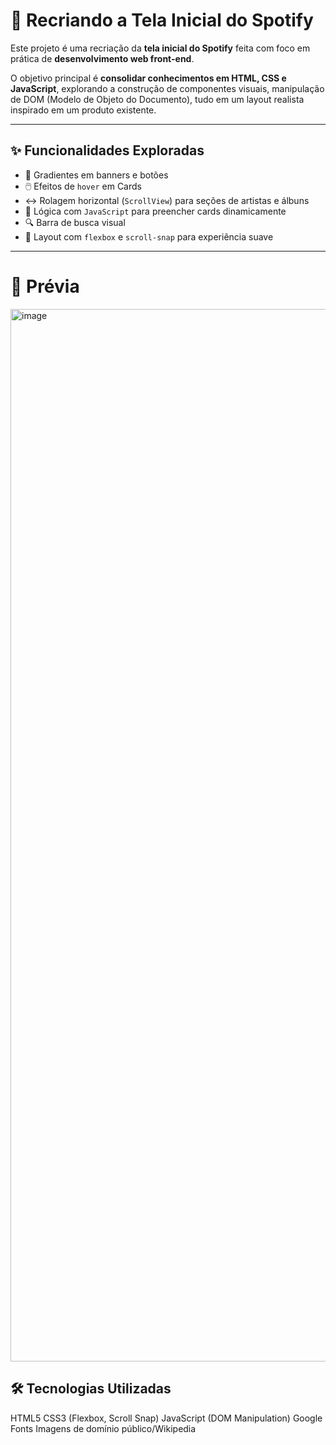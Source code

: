 # 🎵 Recriando a Tela Inicial do Spotify 
Este projeto é uma recriação da **tela inicial do Spotify** feita com foco em prática de **desenvolvimento web front-end**.

O objetivo principal é **consolidar conhecimentos em HTML, CSS e JavaScript**, explorando a construção de componentes visuais, manipulação de DOM (Modelo de Objeto do Documento), tudo em um layout realista inspirado em um produto existente.

---

## ✨ Funcionalidades Exploradas

- 🎨 Gradientes em banners e botões
- 🖱️ Efeitos de `hover` em Cards
- ↔️ Rolagem horizontal (`ScrollView`) para seções de artistas e álbuns
- 🧠 Lógica com `JavaScript` para preencher cards dinamicamente
- 🔍 Barra de busca visual
- 📱 Layout com `flexbox` e `scroll-snap` para experiência suave

---
  
# 📸 Prévia
<img width="3024" height="1684" alt="image" src="https://github.com/user-attachments/assets/19a864e3-3a71-4c60-af89-3b7d1a0c5b21" />

## 🛠️ Tecnologias Utilizadas
HTML5
CSS3 (Flexbox, Scroll Snap)
JavaScript (DOM Manipulation)
Google Fonts
Imagens de domínio público/Wikipedia

